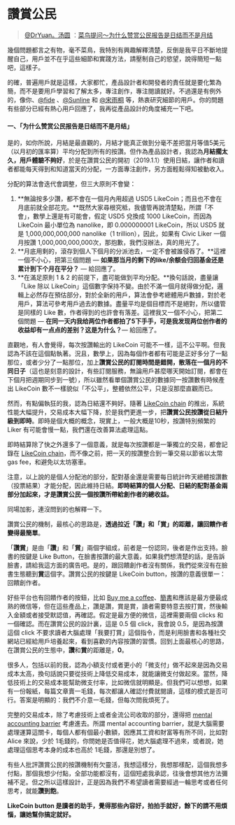 # 讚賞公民



> [@DrYuan。汤圆](https://matters.news/@riceball) ：[菜鸟提问～为什么赞赏公民报告是日结而不是月结](https://matters.news/@riceball/%E8%8F%9C%E9%B8%9F%E6%8F%90%E9%97%AE-%E4%B8%BA%E4%BB%80%E4%B9%88%E8%B5%9E%E8%B5%8F%E5%85%AC%E6%B0%91%E6%8A%A5%E5%91%8A%E6%98%AF%E6%97%A5%E7%BB%93%E8%80%8C%E4%B8%8D%E6%98%AF%E6%9C%88%E7%BB%93-zdpuB1q3vtbKWfix7bwbHB9utRzdXQ6CH7wsRZGKjBtrnsNAj)

幾個問題都言之有物，毫不菜鳥，我特別有興趣解釋清楚，反倒是我平日不斷地提醒自己，用戶並不在乎這些細節和實踐方法，請壓制自己的慾望，說得簡短一點吧，這樣子。

的確，普遍用戶就是這樣，大家都忙，產品設計者和開發者的責任就是要化繁為簡，而不是要用戶學習和了解太多，專注創作，專注閱讀就好。不過還是有例外的，像你、[﻿@fide﻿](https://matters.news/@fide) 、[﻿@Sunline﻿](https://matters.news/@sunline) 和 [﻿@宋雨桐﻿](https://matters.news/@yeutorng) 等，熱衷研究細節的用戶。你的問題有些部分已經有熱心用戶回應了，我再從產品設計的角度補充一下吧。

#### 一、「为什么赞赏公民报告是日结而不是月结」

是的，如你所說，月結是最直觀的，月結才能真正做到分毫不差把當月等值5美元（以月初的匯率算）平均分配到所有的按讚。但作為產品設計者，我認為**月結擱太久，用戶體驗不夠好**，於是在讚賞公民的開初（2019.1.1）使用日結，讓作者和讀者都能每天得到和知道當天的分配，一方面專注創作，另方面輕鬆得知被動收入。

分配的算法會迭代會調整，但三大原則不會變：

1. **無論按多少讚，都不會在一個月內用超過 USD5 LikeCoin；而且也不會在月底前就全部花完。**既然大家尋根究柢，我儘管再說清楚點，所謂「不會」，數學上還是有可能會，假定 USD5 兌換成 1000 LikeCoin，而因為 LikeCoin 最小單位為 nanolike，即 0.000000001 LikeCoin，所以 USD5 就是 1,000,000,000,000 nanolike（1 trillion），因此，如果有 Civic Liker 一個月按讚 1,000,000,000,000次，那抱歉，我們沒辦法，真的用光了。
2. **月底用剩的，滾存到個人下個月的分派池去，一定不會被誰侵吞了。**這裡一個不小心，把第三個問題 — **如果那当月的剩下的like/余额会归回基金还是累计到下个月在平分？** — 給回應了。
3. **在滿足原則 1 & 2 的前提下，盡可能做到平均分配。**換句話說，盡量讓「Like 除以 LikeCoin」這個數字保持不變。由於不滿一個月就得做分配，邏輯上必然存在預估部分，對於全新的用戶，算法會參考總體用戶數據，對於老用戶，算法可參考用戶過去的數據。盡量平均是個目標而不是絕對，所以儘管是同樣的 Like 數，作者得到的也許會有落差。這裡我又一個不小心，把第二個問題 — **在同一天内我给两位作者都拍了5下手手，可是我发现两位创作者的收益却有一点点的差别？这是为什么？**— 給回應了。

直觀地，有人會覺得，每次按讚輸出的 LikeCoin 可能不一樣，這不公平啊。但我認為不該在這個點執著。況且，數學上，因為每個作者都有可能是正好多分了一點那位，或者少分了一點那位，加上**讚賞公民的訂閱時間是錯開，散落在一個月的不同日子**（這也是刻意的設計，有些訂閱服務，無論用戶甚麼哪天開始訂閱，都會在下個月把週期同步到一號），所以雖然看單個讚賞公民的數據同一按讚數有時候產出 LikeCoin 數不一樣貌似「不公平」，整體依然公平，只是沒那麼直觀而已。

然而，有點偏執狂的我，認為日結還不夠好。隨著 [LikeCoin chain](http://likecoin.bigdipper.live/) 的推出，系統性能大幅提升，交易成本大幅下降，於是我們更進一步，把**讚賞公民按讚從日結升級到即時**。即時是個大概的概念，現實上，一般大概是10秒，按讚特別頻繁的 Liker 有可能會慢一點，我們還在改善算法處理這點。

即時結算除了快之外還多了一個意義，就是每次按讚都是一筆獨立的交易，都會記錄在 [LikeCoin chain](https://likecoin.bigdipper.live/)，而不像之前，把一天的按讚整合到一筆交易以節省以太幣 gas fee，和避免以太坊塞車。

注意，以上說的是個人分配池的部分，配對基金還是需要每日統計昨天總體按讚數（投票結果）才能分配，因此維持日結。**即時結算的個人分配、日結的配對基金兩部分加起來，才是讚賞公民一個按讚所帶給創作者的總收益。**

同場加影，連沒問到的也解釋一下。

讚賞公民的機制，最核心的思路是，**透過拉近「讚」和「賞」的距離，讓回饋作者變得最簡單**。

「**讚賞**」是由「**讚**」和「**賞**」兩個字組成，前者是一份認同，後者是作出支持。臉書的按鍵是 Like Button，在臉書按讚的最大意義，如果我們想清楚的話，是告訴臉書，請給我這方面的廣告吧。是的，跟回饋創作者沒有關係，我們從來沒有在臉書生態聽到**賞**這個字。讚賞公民的按鍵是 LikeCoin button，按讚的意義很單一：回饋創作者。

好些平台也有回饋作者的按鈕，比如 [Buy me a coffee](https://www.buymeacoffee.com/)、[簡書](https://www.jianshu.com/)和應該是最方便最成熟的微信等，但在這些產品上，讚是讚，賞是賞，讀者需要特意去按打賞，然後輸入金額或者接受默認值，再確認。假定是最方便的微信，這裡需要兩個 clicks 和一個確認。而在讚賞公民的設計裏，這是 0.5 個 click，我會說 0.5，是因為按讚這個 click 不要求讀者大腦處理「我要打賞」這個指令，而是利用臉書和各種社交網站已經給用戶培養起來，看到喜歡的內容按讚的習慣。回到上面最核心的思路，在讚賞公民的生態中，**讚**和**賞**的距離是，**0**。

很多人，包括以前的我，認為小額支付或者更小的「微支付」做不起來是因為交易成本太高，換句話說只要從技術上降低交易成本，就能讓微支付做起來。當然，降低技術上的交易成本能幫助微支付率，比如微信就明顯是。但我們可以想想，如果有一份報紙，每篇文章賣一毛錢，每次都讓人確認付費就閱讀，這樣的模式是否可行。答案是明顯的：我們不介意一毛錢，但每次問我煩死了。

完整的交易成本，除了考慮技術上或者金流公司收取的部分，還得把 [mental accounting barrier](https://breakermag.com/micropayments-can-save-media-but-first-to-save-micropayments/) 考慮進去。所謂 mental accounting barrier，就是大腦需要處理運算這關卡，每個人都有個最小數額，因應其工資和財富等有所不同，比如對 Alice 來說，少於 1毛錢的，你問她是否值得花，她大腦處理不過來，或者說，她處理這個思考本身的成本也高於 1毛錢，那還是別想了。

有些人批評讚賞公民的按讚機制有欠靈活，我想這樣分，我想那樣配，這個我想多付點，那個我想少付點，全部功能都沒有，這個短處我承認，往後會想其他方法彌補不足。但之所以這樣設計，正是因為我們不希望讀者需要經過一輪思考或者任何思考，就能**讚到飽**。

**LikeCoin button 是讀者的助手，覺得那些內容好，拍拍手就好，餘下的請不用煩惱，讓她幫你搞定就好。**

